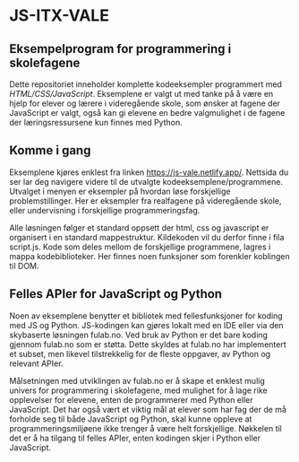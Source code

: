 # JS-ITX-VALE
 
## Eksempelprogram for programmering i skolefagene

Dette repositoriet inneholder komplette kodeeksempler programmert med *HTML/CSS/JavaScript*. Eksemplene er valgt ut med tanke på å være en hjelp for elever og lærere i videregående skole, som ønsker at fagene der JavaScript er valgt, også kan gi elevene en bedre valgmulighet i de fagene der læringsressursene kun finnes med Python.

## Komme i gang
Eksemplene kjøres enklest fra linken https://js-vale.netlify.app/. Nettsida du ser lar deg navigere videre til de utvalgte kodeeksemplene/programmene. Utvalget i menyen er eksempler på hvordan løse forskjellige problemstillinger. Her er eksempler fra  realfagene på videregående skole, eller undervisning i forskjellige programmeringsfag. 

Alle løsningen følger et standard oppsett der html, css og javascript er organisert i en standard mappestruktur. Kildekoden vil du derfor finne i fila script.js.  Kode som deles mellom de forskjellige programmene,  lagres i mappa kodebiblioteker. Her finnes noen funksjoner som
forenkler koblingen til DOM.

## Felles APIer for JavaScript og Python

Noen av eksemplene benytter et bibliotek med fellesfunksjoner for koding med JS og Python. JS-kodingen kan gjøres lokalt med en IDE eller via den skybaserte løsningen fulab.no. Ved bruk av Python er det bare koding gjennom fulab.no som er støtta. Dette skyldes at fulab.no har implementert et subset, men likevel tilstrekkelig for de fleste oppgaver, av Python og relevant APIer. 

Målsetningen med utviklingen av fulab.no er å skape et enklest mulig univers for programmering i skolefagene, med mulighet for å lage rike opplevelser for elevene, enten de programmerer med Python eller JavaScript. Det har også vært et viktig mål at elever som har fag der de må forholde seg til både JavaScript og Python, skal kunne oppleve at programmeringsmiljøene ikke trenger å være helt forskjellige. Nøkkelen til det er å ha tilgang til felles APIer, enten kodingen skjer i Python eller JavaScript. 
